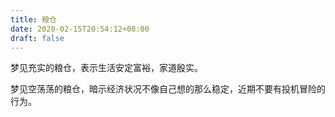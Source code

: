 ```yaml
---
title: 粮仓
date: 2020-02-15T20:54:12+08:00
draft: false
---
```


梦见充实的粮仓，表示生活安定富裕，家道殷实。

梦见空荡荡的粮仓，暗示经济状况不像自己想的那么稳定，近期不要有投机冒险的行为。

